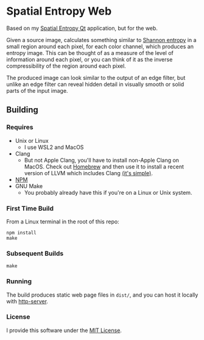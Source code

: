 # Spatial Entropy Web

Based on my [Spatial Entropy Qt](https://github.com/ExclusiveOrange/spatial-entropy-qt) application, but for the web.

Given a source image, calculates something similar to [Shannon entropy](https://en.wikipedia.org/wiki/Entropy_(information_theory))
in a small region around each pixel, for each color channel, which produces an entropy image.
This can be thought of as a measure of the level of information around each pixel, or you can think of it as the inverse compressibility of the region around each pixel.

The produced image can look similar to the output of an edge filter, but unlike an edge filter can reveal hidden detail in visually smooth or solid parts of the input image.

## Building

### Requires

- Unix or Linux
  - I use WSL2 and MacOS
- Clang
  - But not Apple Clang, you'll have to install non-Apple Clang on MacOS.
    Check out [Homebrew](https://brew.sh/) and then use it to install a recent version of LLVM which includes Clang [(it's simple)](https://stackoverflow.com/a/64226003).
- [NPM](https://docs.npmjs.com/downloading-and-installing-node-js-and-npm)
- GNU Make
  - You probably already have this if you're on a Linux or Unix system.


### First Time Build

From a Linux terminal in the root of this repo:

```
npm install
make
```

### Subsequent Builds

```
make
```

### Running

The build produces static web page files in `dist/`, and you can host it locally with [http-server](https://www.npmjs.com/package/http-server).


### License

I provide this software under the [MIT License](./LICENSE.md).

